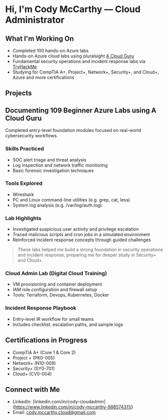# Hi, I'm Cody McCarthy — Cloud Administrator 

## What I'm Working On
- Completed 100 hands-on Azure labs
- Hands-on Azure cloud labs using pluralsight [A Cloud Guru](https://www.pluralsight.com/cloud-guru/individuals)
- Fundamental security operations and incident response labs via [TryHackMe](https://tryhackme.com/)
- Studying for CompTIA A+, Project+, Network+, Security+, and Cloud+, Azure and more certifications

## Projects
## Documenting 109 Beginner Azure Labs using A Cloud Guru

Completed entry-level foundation modules focused on real-world cybersecurity workflows.

### Skills Practiced
- SOC alert triage and threat analysis
- Log inspection and network traffic monitoring
- Basic forensic investigation techniques

### Tools Explored
- Wireshark
- PC and Linux command-line utilities (e.g. grep, cat, less)
- System log analysis (e.g. /var/log/auth.log)

### Lab Highlights
- Investigated suspicious user activity and privilege escalation
- Traced malicious scripts and cron jobs in a simulated environment
- Reinforced incident response concepts through guided challenges

> These labs helped me build a strong foundation in security operations and incident response, preparing me for deeper study in Security+ and Cloud+.

### Cloud Admin Lab (Digital Cloud Training)
- VM provisioning and container deployment
- IAM role configuration and firewall setup
- Tools: Terraform, Devops, Kubernetes, Docker

### Incident Response Playbook
- Entry-level IR workflow for small teams
- Includes checklist, escalation paths, and sample logs

## Certifications in Progress
- CompTIA A+ (Core 1 & Core 2)
- Project + (PK0-005)
- Network+ (N10-009)
- Security+ (SY0-701)
- Cloud+ (CV0-004)

## Connect with Me
- LinkedIn: [linkedin.com/in/cody-cloudadmin] (https://www.linkedin.com/in/cody-mccarthy-988574311/)
- Email: cody.mccarthy.cloud@gmail.com

